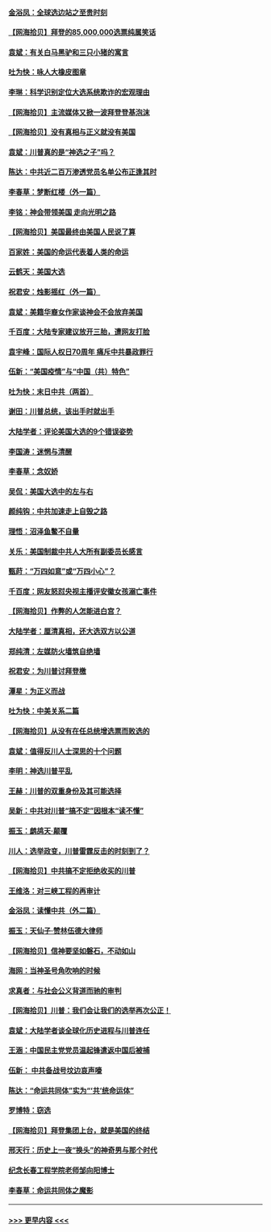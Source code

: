 #### [金浴凤：全球选边站之至贵时刻](../pages/nsc993/n12627318.md?t=12180203) 
#### [【网海拾贝】拜登的85,000,000选票纯属笑话](../pages/nsc993/n12626569.md?t=12180203) 
#### [袁斌：有关白马黑驴和三只小猪的寓言](../pages/nsc993/n12626198.md?t=12180203) 
#### [吐为快：咏人大橡皮图章](../pages/nsc993/n12624470.md?t=12180203) 
#### [李琳：科学识别定位大选系统欺诈的宏观理由](../pages/nsc993/n12624340.md?t=12180203) 
#### [【网海拾贝】主流媒体又掀一波拜登登基泡沫](../pages/nsc993/n12624000.md?t=12180203) 
#### [【网海拾贝】没有真相与正义就没有美国](../pages/nsc993/n12621885.md?t=12180203) 
#### [袁斌：川普真的是“神选之子”吗？](../pages/nsc993/n12621749.md?t=12180203) 
#### [陈达：中共近二百万渗透党员名单公布正逢其时](../pages/nsc993/n12620870.md?t=12180203) 
#### [李春草：梦断红楼（外一篇）](../pages/nsc993/n12619122.md?t=12180203) 
#### [李铭：神会带领美国 走向光明之路](../pages/nsc993/n12618584.md?t=12180203) 
#### [【网海拾贝】美国最终由美国人民说了算](../pages/nsc993/n12617255.md?t=12180203) 
#### [百家姓：美国的命运代表着人类的命运](../pages/nsc993/n12615838.md?t=12180203) 
#### [云鹤天：美国大选](../pages/nsc993/n12615994.md?t=12180203) 
#### [祝君安：烛影摇红（外一篇）](../pages/nsc993/n12615975.md?t=12180203) 
#### [袁斌：美籍华裔女作家谈神会不会放弃美国](../pages/nsc993/n12615263.md?t=12180203) 
#### [千百度：大陆专家建议放开三胎，遭网友打脸](../pages/nsc993/n12614456.md?t=12180203) 
#### [袁宇峰：国际人权日70周年 痛斥中共暴政罪行](../pages/nsc993/n12611965.md?t=12180203) 
#### [伍新：“美国疫情”与“中国（共）特色”](../pages/nsc993/n12611463.md?t=12180203) 
#### [吐为快：末日中共（两首）](../pages/nsc993/n12611461.md?t=12180203) 
#### [谢田：川普总统，该出手时就出手](../pages/nsc993/n12610905.md?t=12180203) 
#### [大陆学者：评论美国大选的9个错误姿势](../pages/nsc993/n12609586.md?t=12180203) 
#### [李国涛：迷惘与清醒](../pages/nsc993/n12607532.md?t=12180203) 
#### [李春草：念奴娇](../pages/nsc993/n12607083.md?t=12180203) 
#### [吴侃：美国大选中的左与右](../pages/nsc993/n12607054.md?t=12180203) 
#### [颜纯钩：中共加速走上自毁之路](../pages/nsc993/n12606473.md?t=12180203) 
#### [理悟：沼泽鱼鳖不自量](../pages/nsc993/n12606454.md?t=12180203) 
#### [关乐：美国制裁中共人大所有副委员长感言](../pages/nsc993/n12606442.md?t=12180203) 
#### [甄莳：“万四如意”或“万四小心”？](../pages/nsc993/n12606091.md?t=12180203) 
#### [千百度：网友怒怼央视主播评安徽女孩溺亡事件](../pages/nsc993/n12605370.md?t=12180203) 
#### [【网海拾贝】作弊的人怎能进白宫？](../pages/nsc993/n12603546.md?t=12180203) 
#### [大陆学者：厘清真相，还大选双方以公道](../pages/nsc993/n12603475.md?t=12180203) 
#### [郑纯清：左媒防火墙筑自绝墙](../pages/nsc993/n12602226.md?t=12180203) 
#### [祝君安：为川普讨拜登檄](../pages/nsc993/n12602199.md?t=12180203) 
#### [潭星：为正义而战](../pages/nsc993/n12600926.md?t=12180203) 
#### [吐为快：中美关系二篇](../pages/nsc993/n12600908.md?t=12180203) 
#### [【网海拾贝】从没有在任总统增选票而败选的](../pages/nsc993/n12600435.md?t=12180203) 
#### [袁斌：值得反川人士深思的十个问题](../pages/nsc993/n12600332.md?t=12180203) 
#### [李明：神选川普平乱](../pages/nsc993/n12599751.md?t=12180203) 
#### [王赫：川普的双重身份及其可能选择](../pages/nsc993/n12599723.md?t=12180203) 
#### [吴新：中共对川普“搞不定”因根本“读不懂”](../pages/nsc993/n12599502.md?t=12180203) 
#### [振玉：鹧鸪天‧颠覆](../pages/nsc993/n12599494.md?t=12180203) 
#### [川人：选举政变，川普雷霆反击的时刻到了？](../pages/nsc993/n12599291.md?t=12180203) 
#### [【网海拾贝】中共搞不定拒绝收买的川普](../pages/nsc993/n12598955.md?t=12180203) 
#### [王维洛：对三峡工程的再审计](../pages/nsc993/n12598436.md?t=12180203) 
#### [金浴凤：读懂中共（外二篇）](../pages/nsc993/n12597943.md?t=12180203) 
#### [振玉：天仙子‧赞林伍德大律师](../pages/nsc993/n12597929.md?t=12180203) 
#### [【网海拾贝】信神要坚如磐石，不动如山](../pages/nsc993/n12597901.md?t=12180203) 
#### [海网：当神圣号角吹响的时候](../pages/nsc993/n12595891.md?t=12180203) 
#### [求真者：与社会公义背道而驰的审判](../pages/nsc993/n12595868.md?t=12180203) 
#### [【网海拾贝】川普：我们会让我们的选举再次公正！](../pages/nsc993/n12594930.md?t=12180203) 
#### [袁斌：大陆学者谈全球化历史进程与川普连任](../pages/nsc993/n12594690.md?t=12180203) 
#### [王涵：中国民主党党员温起锋遣返中国后被捕](../pages/nsc993/n12594540.md?t=12180203) 
#### [伍新： 中共备战号坟边哀声嚎](../pages/nsc993/n12593086.md?t=12180203) 
#### [陈达：“命运共同体”实为“‘共’统命运体”](../pages/nsc993/n12590865.md?t=12180203) 
#### [罗博特：窃选](../pages/nsc993/n12590619.md?t=12180203) 
#### [【网海拾贝】拜登集团上台，就是美国的终结](../pages/nsc993/n12589725.md?t=12180203) 
#### [邢天行：历史上一夜“换头”的神奇男与那个时代](../pages/nsc993/n12589424.md?t=12180203) 
#### [纪念长春工程学院老师邹向阳博士](../pages/nsc993/n12585390.md?t=12180203) 
#### [李春草：命运共同体之魔影](../pages/nsc993/n12585026.md?t=12180203) 

----
#### [ >>> 更早内容 <<< ](../indexes/nsc993-earlier.md)

